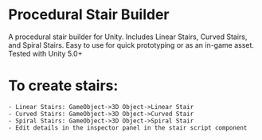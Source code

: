 # Procedural Stair Builder

A procedural stair builder for Unity. Includes Linear Stairs, Curved Stairs, and Spiral Stairs. Easy to use for quick prototyping or as an in-game asset. Tested with Unity 5.0+

# To create stairs:
	
	- Linear Stairs: GameObject->3D Object->Linear Stair
	- Curved Stairs: GameObject->3D Object->Curved Stair
	- Spiral Stairs: GameObject->3D Object->Spiral Stair
	- Edit details in the inspector panel in the stair script component